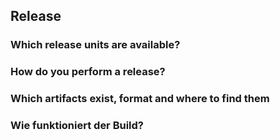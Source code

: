 ## Release
### Which release units are available?
### How do you perform a release?
### Which artifacts exist, format and where to find them
### Wie funktioniert der Build?